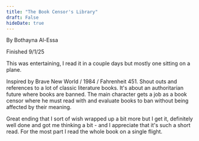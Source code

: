 ```yaml
---
title: "The Book Censor's Library"
draft: False
hideDate: true
---
```

By Bothayna Al-Essa

Finished 9/1/25

This was entertaining, I read it in a couple days but mostly one sitting on a plane.

Inspired by Brave New World / 1984 / Fahrenheit 451. Shout outs and references to a lot of classic literature books. It's about an authoritarian future where books are banned. The main character gets a job as a book censor where he must read with and evaluate books to ban without being affected by their meaning.

Great ending that I sort of wish wrapped up a bit more but I get it, definitely well done and got me thinking a bit - and I appreciate that it's such a short read. For the most part I read the whole book on a single flight.
